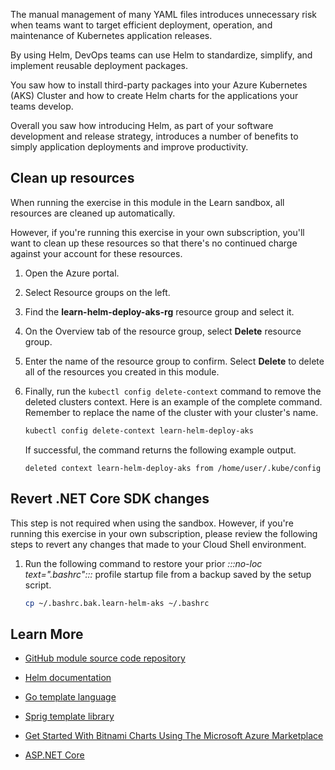 The manual management of many YAML files introduces unnecessary risk when teams want to target efficient deployment, operation, and maintenance of Kubernetes application releases.

By using Helm, DevOps teams can use Helm to standardize, simplify, and implement reusable deployment packages.

You saw how to install third-party packages into your Azure Kubernetes (AKS) Cluster and how to create Helm charts for the applications your teams develop.

Overall you saw how introducing Helm, as part of your software development and release strategy, introduces a number of benefits to simply application deployments and improve productivity.

## Clean up resources

When running the exercise in this module in the Learn sandbox, all resources are cleaned up automatically.

However, if you're running this exercise in your own subscription, you'll want to clean up these resources so that there's no continued charge against your account for these resources.

1. Open the Azure portal.

1. Select Resource groups on the left.

1. Find the **learn-helm-deploy-aks-rg** resource group and select it.

1. On the Overview tab of the resource group, select **Delete** resource group.

1. Enter the name of the resource group to confirm. Select **Delete** to delete all of the resources you created in this module.

1. Finally, run the `kubectl config delete-context` command to remove the deleted clusters context. Here is an example of the complete command. Remember to replace the name of the cluster with your cluster's name.

    ```bash
    kubectl config delete-context learn-helm-deploy-aks
    ```

    If successful, the command returns the following example output.

    ```output
    deleted context learn-helm-deploy-aks from /home/user/.kube/config
    ```

## Revert .NET Core SDK changes

This step is not required when using the sandbox. However, if you're running this exercise in your own subscription, please review the following steps to revert any changes that made to your Cloud Shell environment.

1. Run the following command to restore your prior *:::no-loc text=".bashrc":::* profile startup file from a backup saved by the setup script.

    ```bash
    cp ~/.bashrc.bak.learn-helm-aks ~/.bashrc
    ```

## Learn More

- [GitHub module source code repository](https://github.com/MicrosoftDocs/mslearn-aks)

- [Helm documentation](https://helm.sh/docs/helm/helm/)

- [Go template language](https://godoc.org/text/template)

- [Sprig template library](https://masterminds.github.io/sprig/)

- [Get Started With Bitnami Charts Using The Microsoft Azure Marketplace](https://docs.bitnami.com/azure/get-started-charts-marketplace/)

- [ASP.NET Core](https://dotnet.microsoft.com/apps/aspnet)